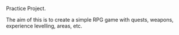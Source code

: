 Practice Project.

The aim of this is to create a simple RPG game with quests, weapons, experience levelling, areas, etc.
